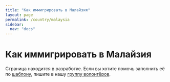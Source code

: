 ```yaml
---
title: "Как иммигрировать в Малайзия"
layout: page
permalink: /country/malaysia
sidebar:
  nav: "docs"
---
```


# Как иммигрировать в Малайзия

Страница находится в разработке. Если вы хотите помочь заполнить её по [шаблону](/template), пишите в нашу [группу волонтёров](https://t.me/+FHi3FnJaoWJkMDAx).
